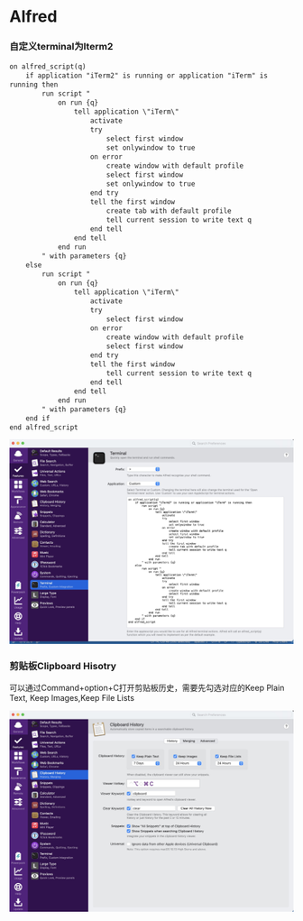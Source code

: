 # Alfred

### 自定义terminal为Iterm2

```
on alfred_script(q)
	if application "iTerm2" is running or application "iTerm" is running then
		run script "
			on run {q}
				tell application \"iTerm\"
					activate
					try
						select first window
						set onlywindow to true
					on error
						create window with default profile
						select first window
						set onlywindow to true
					end try
					tell the first window
						create tab with default profile
						tell current session to write text q
					end tell
				end tell
			end run
		" with parameters {q}
	else
		run script "
			on run {q}
				tell application \"iTerm\"
					activate
					try
						select first window
					on error
						create window with default profile
						select first window
					end try
					tell the first window
						tell current session to write text q
					end tell
				end tell
			end run
		" with parameters {q}
	end if
end alfred_script
```

![alfred](../imgs/alfred/terminal.jpg)

### 剪贴板Clipboard Hisotry

可以通过Command+option+C打开剪贴板历史，需要先勾选对应的Keep Plain Text, Keep Images,Keep File Lists

![clipboard](../imgs/alfred/clipboard.jpg)